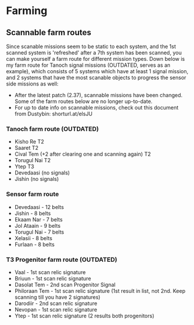 # Farming

## Scannable farm routes
Since scanable missions seem to be static to each system, and the 1st scanned system is 'refreshed' after a 7th system has been scanned, you can make yourself a farm route for different mission types. Down below is my farm route for Tanoch signal missions (OUTDATED, serves as an example), which consists of 5 systems which have at least 1 signal mission, and 2 systems that have the most scanable objects to progress the sensor side missions as well:

- After the latest patch (2.37), scannable missions have been changed. Some of the farm routes below are no longer up-to-date.
- For up to date info on scannable missions, check out this document from Dustybin: shorturl.at/elsJU

### Tanoch farm route (OUTDATED)
- Kisho Re T2
- Saaret T2
- Cival Tem (+2 after clearing one and scanning again) T2
- Torugul Nai T2
- Ytep T3
- Devedaasi (no signals)
- Jishin (no signals)

### Sensor farm route
- Devedaasi - 12 belts
- Jishin - 8 belts
- Ekaam Nar - 7 belts
- Jol Ataain - 9 belts
- Torugul Nai - 7 belts
- Xelasii - 8 belts
- Furlaan - 8 belts

### T3 Progenitor farm route (OUTDATED)
- Vaal - 1st scan relic signature
- Briuun - 1st scan relic signature
- Dasolat Tem - 2nd scan Progenitor Signal
- Philoraan Tem - 1st scan relic signature (1st result in list, not 2nd. Keep scanning till you have 2 signatures)
- Darodiir - 2nd scan relic signature
- Nevopan - 1st scan relic signature
- Ytep - 1st scan relic signature (2 results both progenitors)
